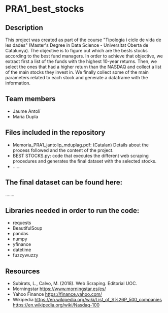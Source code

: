 # PRA1_best_stocks

## Description
This project was created as part of the course "Tipologia i cicle de vida de les dades" (Master's Degree in Data Science - Universitat Oberta de Catalunya).
The objective is to figure out which are the bests stocks according to the best fund managers. 
In order to achieve that objective, we extract first a list of the funds with the highest 10-year returns. Then, we select the ones that had a higher return than the NASDAQ and collect a list of the main stocks they invest in. We finally collect some of the main parameters related to each stock and generate a dataframe with the information.

## Team members
- Jaume Antolí
- Maria Dupla

## Files included in the repository
- Memoria_PRA1_jantolip_mduplag.pdf: (Catalan) Details about the process followed and the content of the project.
- BEST STOCKS.py: code that executes the different web scraping procedures and generates the final dataset with the selected stocks.
- ......

## The final dataset can be found here:
.......

## Libraries needed in order to run the code:
- requests
- BeautifulSoup
- pandas
- numpy
- yfinance
- datetime
- fuzzywuzzy

## Resources
- Subirats, L., Calvo, M. (2018). Web Scraping. Editorial UOC.
- Morningstar https://www.morningstar.es/es/
- Yahoo Finance https://finance.yahoo.com/
- Wikipedia 
    https://en.wikipedia.org/wiki/List_of_S%26P_500_companies  
    https://en.wikipedia.org/wiki/Nasdaq-100
